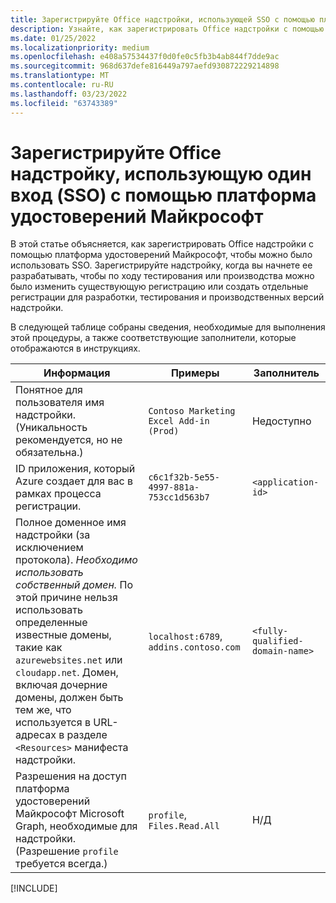 ```yaml
---
title: Зарегистрируйте Office надстройки, использующей SSO с помощью платформа удостоверений Майкрософт
description: Узнайте, как зарегистрировать Office надстройки с помощью платформа удостоверений Майкрософт с помощью Word, Excel, PowerPoint и Outlook.
ms.date: 01/25/2022
ms.localizationpriority: medium
ms.openlocfilehash: e408a57534437f0d0fe0c5fb3b4ab844f7dde9ac
ms.sourcegitcommit: 968d637defe816449a797aefd930872229214898
ms.translationtype: MT
ms.contentlocale: ru-RU
ms.lasthandoff: 03/23/2022
ms.locfileid: "63743389"
---
```

# <a name="register-an-office-add-in-that-uses-single-sign-on-sso-with-the-microsoft-identity-platform"></a>Зарегистрируйте Office надстройку, использующую один вход (SSO) с помощью платформа удостоверений Майкрософт

В этой статье объясняется, как зарегистрировать Office надстройки с помощью платформа удостоверений Майкрософт, чтобы можно было использовать SSO. Зарегистрируйте надстройку, когда вы начнете ее разрабатывать, чтобы по ходу тестирования или производства можно было изменить существующую регистрацию или создать отдельные регистрации для разработки, тестирования и производственных версий надстройки.

В следующей таблице собраны сведения, необходимые для выполнения этой процедуры, а также соответствующие заполнители, которые отображаются в инструкциях.

|Информация  |Примеры  |Заполнитель  |
|---------|---------|---------|
|Понятное для пользователя имя надстройки. (Уникальность рекомендуется, но не обязательна.)|`Contoso Marketing Excel Add-in (Prod)`|Недоступно|
|ID приложения, который Azure создает для вас в рамках процесса регистрации.|`c6c1f32b-5e55-4997-881a-753cc1d563b7`|`<application-id>`|
|Полное доменное имя надстройки (за исключением протокола). *Необходимо использовать собственный домен.* По этой причине нельзя использовать определенные известные домены, такие как `azurewebsites.net` или `cloudapp.net`. Домен, включая дочерние домены, должен быть тем же, что используется в URL-адресах в разделе `<Resources>` манифеста надстройки.|`localhost:6789`, `addins.contoso.com`|`<fully-qualified-domain-name>`|
|Разрешения на доступ платформа удостоверений Майкрософт Microsoft Graph, необходимые для надстройки. (Разрешение `profile` требуется всегда.)|`profile`, `Files.Read.All`|Н/Д|

[!INCLUDE[](../includes/register-sso-add-in-aad-v2-include.md)]
